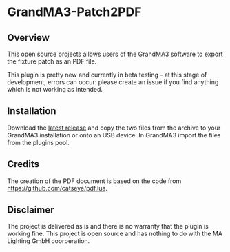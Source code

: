 # GrandMA3-Patch2PDF

## Overview ##

This open source projects allows users of the GrandMA3 software to export the fixture patch as an PDF file.

This plugin is pretty new and currently in beta testing - at this stage of development, errors can occur: please create an issue if you find anything which is not working as intended.

## Installation ##

Download the [latest release](https://github.com/leonreucher251/grandma3-patch2pdf/releases/latest) and copy the two files from the archive to your GrandMA3 installation or onto an USB device. In GrandMA3 import the files from the plugins pool.

## Credits ##
The creation of the PDF document is based on the code from https://github.com/catseye/pdf.lua.

## Disclaimer ##

The project is delivered as is and there is no warranty that the plugin is working fine. This project is open source and has nothing to do with the MA Lighting GmbH coorperation. 